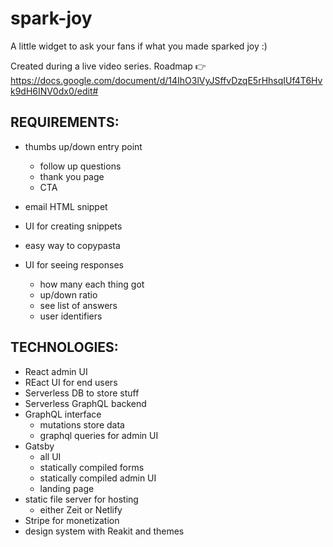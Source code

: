 # spark-joy
A little widget to ask your fans if what you made sparked joy :)


Created during a live video series.
Roadmap 👉 https://docs.google.com/document/d/14IhO3lVyJSffvDzqE5rHhsqIUf4T6Hvk9dH6INV0dx0/edit#


## REQUIREMENTS:
- thumbs up/down entry point
    - follow up questions
    - thank you page
    - CTA

- email HTML snippet
- UI for creating snippets
- easy way to copypasta
- UI for seeing responses
    - how many each thing got
    - up/down ratio
    - see list of answers
    - user identifiers

## TECHNOLOGIES:
- React admin UI
- REact UI for end users
- Serverless DB to store stuff
- Serverless GraphQL backend
- GraphQL interface 
    - mutations store data
    - graphql queries for admin UI
- Gatsby 
    - all UI
    - statically compiled forms
    - statically compiled admin UI
    - landing page
- static file server for hosting
    - either Zeit or Netlify
- Stripe for monetization
- design system with Reakit and themes